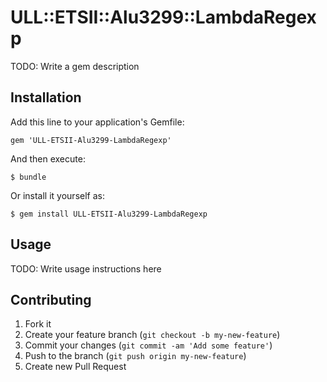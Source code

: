 # ULL::ETSII::Alu3299::LambdaRegexp

TODO: Write a gem description

## Installation

Add this line to your application's Gemfile:

    gem 'ULL-ETSII-Alu3299-LambdaRegexp'

And then execute:

    $ bundle

Or install it yourself as:

    $ gem install ULL-ETSII-Alu3299-LambdaRegexp

## Usage

TODO: Write usage instructions here

## Contributing

1. Fork it
2. Create your feature branch (`git checkout -b my-new-feature`)
3. Commit your changes (`git commit -am 'Add some feature'`)
4. Push to the branch (`git push origin my-new-feature`)
5. Create new Pull Request
